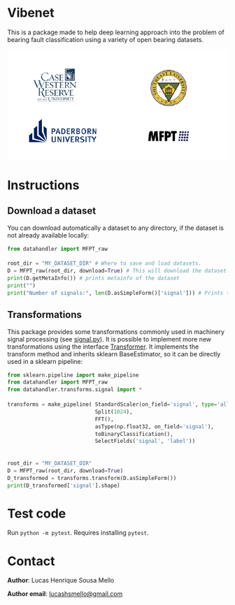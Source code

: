 # Vibenet

This is a package made to help deep learning approach into the problem of bearing fault classification
using a variety of open bearing datasets.

![image](Datasets.png "Datasets")

# Instructions 

## Download a dataset
You can download automatically a dataset to any directory, if the dataset is not already available locally:
```python
from datahandler import MFPT_raw

root_dir = "MY_DATASET_DIR" # Where to save and load datasets.
D = MFPT_raw(root_dir, download=True) # This will download the dataset to root_dir if not already available in root_dir.
print(D.getMetaInfo()) # prints metainfo of the dataset
print("")
print("Number of signals:", len(D.asSimpleForm()['signal'])) # Prints the number of signals.
```

## Transformations
This package provides some transformations commonly used in machinery signal processing (see [signal.py](datahandler/transforms/signal.py)).
It is possible to implement more new transformations using the interface [Transformer](datahandler/transforms/signal.py#L15). It implements the transform method and inherits sklearn BaseEstimator, so it can be directly used in a sklearn pipeline: 

```python
from sklearn.pipeline import make_pipeline
from datahandler import MFPT_raw
from datahandler.transforms.signal import *

transforms = make_pipeline( StandardScaler(on_field='signal', type='all'),
                            Split(1024),
                            FFT(),
                            asType(np.float32, on_field='signal'),
                            toBinaryClassification(),
                            SelectFields('signal', 'label'))


root_dir = "MY_DATASET_DIR"
D = MFPT_raw(root_dir, download=True)
D_transformed = transforms.transform(D.asSimpleForm())
print(D_transformed['signal'].shape)
```

# Test code
Run `python -m pytest`. Requires installing `pytest`.

# Contact

**Author**: Lucas Henrique Sousa Mello

**Author email**: lucashsmello@gmail.com
